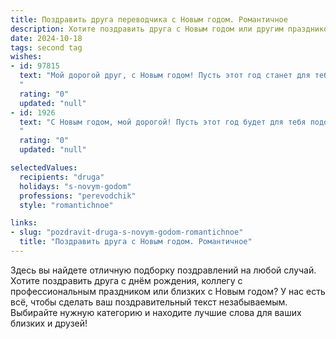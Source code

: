 ```yaml
---
title: Поздравить друга переводчика с Новым годом. Романтичное
description: Хотите поздравить друга с Новым годом или другим праздником? Наш ИИ создаст незабываемое поздравление, а вы обязательно выделитесь среди других.  
date: 2024-10-18
tags: second tag
wishes:
- id: 97815
  text: "Мой дорогой друг, с Новым годом! Пусть этот год станет для тебя переводом всех твоих надежд в реальность, а каждый новый день – красивым и ярким, как страницы любимой книги, которую ты сам переводишь на язык счастья. Желаю тебе океана любви,  нескончаемого потока вдохновения и чтобы все твои переводы были наполнены не только точностью, но и той неповторимой мелодией, которую только ты способен услышать и передать.  Пусть звёзды светят тебе особенно ярко в эту волшебную ночь!
  "
  rating: "0"
  updated: "null"
- id: 1926
  text: "С Новым годом, мой дорогой! Пусть этот год будет для тебя подобен переводу с самого сложного языка – полным захватывающих открытий, неожиданных, но прекрасных оборотов судьбы и, конечно же, головокружительного чувства  победы, когда ты поймаешь свою удачу за хвост, словно самый точный и ёмкий эпитет.
  "
  rating: "0"
  updated: "null"

selectedValues:
  recipients: "druga"
  holidays: "s-novym-godom"
  professions: "perevodchik"
  style: "romantichnoe"

links:
- slug: "pozdravit-druga-s-novym-godom-romantichnoe"
  title: "Поздравить друга с Новым годом. Романтичное"
---
```


Здесь вы найдете отличную подборку поздравлений на любой случай.
Хотите поздравить друга с днём рождения, коллегу с профессиональным праздником или близких с Новым годом? У нас есть всё, чтобы сделать ваш поздравительный текст незабываемым. Выбирайте нужную категорию и находите лучшие слова для ваших близких и друзей!
